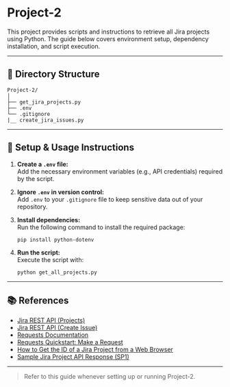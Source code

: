 # Project-2

This project provides scripts and instructions to retrieve all Jira projects using Python. The guide below covers environment setup, dependency installation, and script execution.

---

## 📁 Directory Structure

```
Project-2/
│
├── get_jira_projects.py
├── .env
└── .gitignore
|__ create_jira_issues.py

```

---

## 🚀 Setup & Usage Instructions

1. **Create a `.env` file:**  
   Add the necessary environment variables (e.g., API credentials) required by the script.

2. **Ignore `.env` in version control:**  
   Add `.env` to your `.gitignore` file to keep sensitive data out of your repository.

3. **Install dependencies:**  
   Run the following command to install the required package:
   ```
   pip install python-dotenv
   ```

4. **Run the script:**  
   Execute the script with:
   ```
   python get_all_projects.py
   ```

---

## 📚 References

- [Jira REST API (Projects)](https://developer.atlassian.com/cloud/jira/platform/rest/v3/api-group-projects/#api-rest-api-3-project-get)
- [Jira REST API (Create Issue)](https://developer.atlassian.com/cloud/jira/platform/rest/v3/api-group-issues/#api-rest-api-3-issue-post)
- [Requests Documentation](https://requests.readthedocs.io/en/latest/)
- [Requests Quickstart: Make a Request](https://requests.readthedocs.io/en/latest/user/quickstart/#make-a-request)
- [How to Get the ID of a Jira Project from a Web Browser](https://support.atlassian.com/jira/kb/how-to-get-the-id-of-a-jira-project-from-a-web-browser/)
- [Sample Jira Project API Response (SP1)](https://shiventerprise.atlassian.net/rest/api/latest/project/SP1)

---

> Refer to this guide whenever setting up or running Project-2.